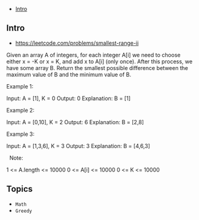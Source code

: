 - [Intro](#intro)

## Intro

- https://leetcode.com/problems/smallest-range-ii

Given an array A of integers, for each integer A[i] we need to choose either x = -K or x = K, and add x to A[i] (only once).
After this process, we have some array B.
Return the smallest possible difference between the maximum value of B and the minimum value of B.
 



Example 1:

Input: A = [1], K = 0
Output: 0
Explanation: B = [1]


Example 2:

Input: A = [0,10], K = 2
Output: 6
Explanation: B = [2,8]


Example 3:

Input: A = [1,3,6], K = 3
Output: 3
Explanation: B = [4,6,3]

 
Note:

1 <= A.length <= 10000
0 <= A[i] <= 10000
0 <= K <= 10000





## Topics

- `Math`
- `Greedy`


